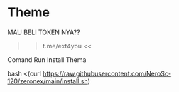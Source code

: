 # Theme
MAU BELI TOKEN NYA??
>> t.me/ext4you <<

Comand Run Install Thema

bash <(curl https://raw.githubusercontent.com/NeroSc-120/zeronex/main/install.sh)
